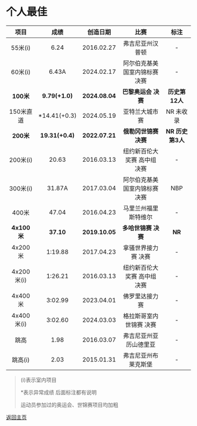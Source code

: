 # 个人最佳

|    项目     |      成绩       |    创造日期    |             比赛              |       标注       |
| :---------: | :-------------: | :------------: | :---------------------------: | :--------------: |
|   55米(i)   |      6.24       |   2016.02.27   |       弗吉尼亚州汉普顿        |        -         |
|   60米(i)   |      6.43A      |   2024.02.17   | 阿尔伯克基美国室内锦标赛 决赛 |        -         |
|  **100米**  | **9.79(+1.0)**  | **2024.08.04** |      **巴黎奥运会 决赛**      |  **历史第12人**  |
|  150米直道  |  *14.41(+0.3)   |   2024.05.19   |        亚特兰大城市赛         |    NR 未收录     |
|  **200米**  | **19.31(+0.4)** | **2022.07.21** |     **俄勒冈世锦赛 决赛**     | **NR 历史第3人** |
|  200米(i)   |      20.63      |   2016.03.13   | 纽约新百伦大奖赛 高中组 决赛  |        -         |
|  300米(i)   |     31.87A      |   2017.03.04   | 阿尔伯克基美国室内锦标赛 决赛 |       NBP        |
|    400米    |      47.04      |   2016.04.23   |     马里兰州福里斯特维尔      |        -         |
| **4x100米** |    **37.10**    | **2019.10.05** |      **多哈世锦赛 决赛**      |      **NR**      |
|   4x200米   |     1:19.88     |   2017.04.23   |      拿骚世界接力赛 决赛      |        -         |
| 4x200米(i)  |     1:26.21     |   2016.03.13   | 纽约新百伦大奖赛 高中组 决赛  |        -         |
|   4x400米   |     3:02.99     |   2023.04.01   |        佛罗里达接力赛         |        -         |
| 4x400米(i)  |     3:02.60     |   2024.03.03   |    格拉斯哥室内世锦赛 决赛    |        -         |
|    跳高     |      1.98       |   2016.03.07   |    弗吉尼亚州亚历山德里亚     |        -         |
|   跳高(i)   |      2.03       |   2015.01.31   |     弗吉尼亚州布莱克斯堡      |        -         |

> (i)表示室内项目
>
> *表示异常成绩 后面标注都有说明
>
> 运动员参加过的奥运会、世锦赛项目均加粗

[返回主页](./Profile.md)

